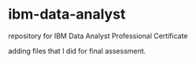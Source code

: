# ibm-data-analyst
repository for IBM Data Analyst Professional Certificate

adding files that I did for final assessment.
